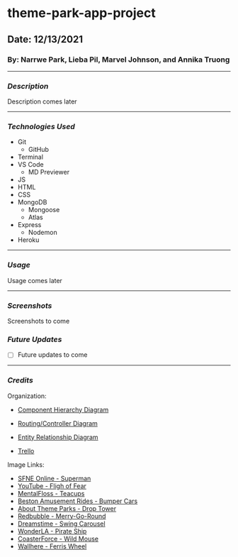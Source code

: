 # theme-park-app-project

## Date: 12/13/2021

### By: Narrwe Park, Lieba Pil, Marvel Johnson, and Annika Truong

---

### **_Description_**

Description comes later

---

### **_Technologies Used_**

- Git
  - GitHub
- Terminal
- VS Code
  - MD Previewer
- JS
- HTML
- CSS
- MongoDB
  - Mongoose
  - Atlas
- Express
  - Nodemon
- Heroku

---

### **_Usage_**

Usage comes later

---

### **_Screenshots_**

Screenshots to come

### **_Future Updates_**

- [ ] Future updates to come

---

### **_Credits_**

Organization:

- [Component Hierarchy Diagram](https://viewer.diagrams.net/?tags=%7B%7D&highlight=0000ff&edit=_blank&layers=1&nav=1#R7V1dd6I6FP01fayLBAL46FTsx5rW3tq5096Xuyimyi0aV4zVzq%2BfRKBKow53RMOsnhdrToIJ2Ztzdg6Bnthno8U5DyfDa9anyQm2%2BosTu32Cse02sfyjLG%2BpBdmum1oGPO6nNmtl6MU%2FaNYwt87iPp1mttQkGEtEPCkaIzYe00gUbCHnbF5s9sySfsEwCQe0MAxl6EVhQrVm3%2BO%2BGKZWn6y1vqDxYJj3jKysZhTmjTPDdBj22XzNZAcn9hlnTKTfRoszmqjZK85LZ0vt%2B8A4HYsyBzyTx3%2BvuuL%2Br%2B9XEX55un6Znn87tfPBibf8jGlfTkBWpMkTmwcrwxfOZuM%2BVb9oydL0hYpInSWShWEYDWecnocTaXCkgXExZAM2DpOvjE2yVv9RId4ymMOZYNK07EQWXykXsZx59VtilGQHyLPjbw%2BqwwbJi49Z%2F8tCe1EovWWlZzYWnXAUJ8rQ4tEwFpIfU3musl%2BJF%2BVZox6b8UgNZyiEJBUmdkt%2ByGlUH6rBtDFgbJDQcBJPGxEbLSui6bJp5zntQn4tdELwl4%2FdpOeM3OVI%2By3FTVlmEzpWMylC%2Ft7ESZusF6fLQd5SHo%2Bo%2FM3eJIzi8UDW%2BrJSHjugYktliq8CdStvMtM0nwhZfAr4WfufH%2B2b06%2BL6Kz1gG887xST7AJc9reDVfid3tIxUCZHxeUUWZwmoYhfiwMJswt08N5uxWH5JaPx%2F6E0AkoDpaumtG2U0hgoDZSumtLEKKVtoDRQunLh4RvltAOcBk5XzenmkSi9c5SvYTLLumrd3jauehrTi2SeK%2FDU3KnaOVc0Xufhbq7XlG3YemfABsDVBUcXayYdsqzWQX56SJYTcVEzLc9XCQbkZgvz4VpywbcO5LiQBvLlTTt4%2BPQwa5huQL40zI6HDcPswDIC4tOG%2BLQ9h1MiPHkmFZcDqwhgdNWMRpZRShOgNFC6YkobXRZjTV1edK%2BD29Z5IAXmAyjM31aYp75DGi4uqEzfM72YcNy6O7Ca0uJPdkR2SUdkHyubsZmaHlATqLmNHEZln60FyU737hqC5P5BEvl2%2FYIk2n2rYMzGyv9EM%2F66BBkdyBmB5zmk5ymb4UdGNxcQ2C8DlK6a0sRoMCWQFgRKV05pbJTSmj68u2xDEqX623S%2B5xrWhq4G9U3rb0B5z1UAwlquDCHHN70O2J3tN7AOgMhUm8jklYxMrsnA5Gne6iJotYM7cFgHcFiW8a1CvgZ3p9u9B7j3hZt4Xg3RdmFHK4SrsuGqWTZcGV1IubC%2FAihdOaWNZnCbWkxufel%2Bu4eQvFdIRr6DGnbdkgP5c%2FEbdtNcXssPAHyP7TSeU0qDSciPibh%2Ba1il%2FuDqrjTtJ4E2fWljfSkd3NzfPXYCAHtPVy7R%2FejKa7C6ws26S9Ga8uLokvJ3JXmFUhT7JbUoNvpEBvHrzmlYXtVmeVWa08RoipvU3k8Dp%2F9AThv103hDIj8IetJyC6vIqrWm%2Bf2mtr62gE0FeycMcLPZQLXbU2DvlmCwp%2BAzhye7bErbNhqe8mHCtoIjuCzzmRBHz2rDtoIq4Hb9OqKta08QI%2FtCjfM36q2ECDGN8%2B51MwiRzyxE8jdo%2F%2Fq5TKMvLyAb7reCEDmAuzJ%2F%2F41gECGHgNq16ge1Awqkcpz9JtFusprPhhB4wgJEyFZyuCVFSOowjIkQ%2FZEwECEH8ljml8dEz9WDDqkAbWRbXg3hdvUVBmiRvbH2MGqgD7rTvBhxd79rA8TIZxYj%2BdbjXz9tYPTlGvkwQYwcwWXVIDzp289BjVQBd9NFDfeIcMvi6p8NLuvW%2FmejHfwE)

- [Routing/Controller Diagram](https://viewer.diagrams.net/?tags=%7B%7D&highlight=0000ff&edit=_blank&layers=1&nav=1&title=theme-park%20express%20api.drawio#R7ZvbcpswEIafxpfJgDgYXzoOaTvTQybuKb1TQQFaGTFCju0%2BfVcgbCjFpYkbZaa6sdHqiPbXZy3IE2ex2r7guEjfsJjQCbLi7cS5nCCEfN%2BDL2nZKYtlKUvCs7i2WQfDMvtBaqPdWNdZTEplq02CMSqyomuMWJ6TSHRsmHO26Ra7YzTuGAqckM4wpGEZYUp6xT5lsUhra%2BC1Sr8kWZI2PduWylnhprAylCmO2aZlcsKJs%2BCMifpqtV0QKmevOy9XA7n7gXGSizEVVi%2B9qV1%2BwNYXsvDe0enaFeXZTI1N7JobJjHcv0rmLIevi2jN74lsxYYEZ%2Bs8rlIWpMrvRESpykpxlK45eYELMLhgYFykLGE5pq8ZK1Spb0SInXI0XgsmK4oVVblwM3z3WbVeJW5l4txrkpfbdublTqXuWC6u8Cqj0jDnUZoJkEMJ9wadgHsIV4WWbM0j2XcqBGgIec4cPmDW5IcsUJ4njCWU4CIrzyO2qjKisip6dVd3AZedTjx08Ws39Q3afjXSeC6lCGlWkFxOm8B8X8Sti7STZTXIa8KzFYE2lwWOsjyB3AAyoW5CxEBm7U%2FpxEGZKFPZTMSQNprlVnV3pBzaixkwQBgMisMMWZxQLLL77jiwWo7JvtxBsXChRPsXAlbt3mO6Vj0tXr8K377v6bqr2410nZw5mbvhUrFtFR6X9TPVGrL2%2Fr8nXJDtcQX0PaYqnNleUNfZQ9uv05sDAW1fYS1t0S%2Bw%2FpWXg6OcIvQr24QHg4HUfwMpNBJSjk5IIWTka%2BT7GPm6OuXrGPka%2BT5Kvp5W%2Bva2iMvw5mN4Y7aID94iztxntkFEvkGUQdTgxm8Eonytv7A9REEzBWEFiNVQ6qGUcrwupqa2bko5hlKGUoP7%2BxGUmuqklPs7SvHq%2BbyB1KkgZQdIN6WmhlKGUoNh3AhKBTop5f2OUpU0rojZTZ0OVGg20w0qu%2BfO5wGqA5tu23kGVE8FKn8kqOyZTlL5PVI1IZ88ziA4oxScYoj1UGJ5wR%2FjP2Q5TwkszwDLAGswrhtz1kLri6BpD1gq%2BjO8OgWvAtf5Yyj4tMByrJ47DbAMsJoQbwywtMaCQQ9YlTDAdEfMNutE2LKtJhI8Ehk%2BLbfs5%2FoIy3BL96HWsadaBzQ%2FmltVVZghvGsVKFiWi7LV8rU0HJaS2whXrSQ3cH5ZC3WLh5WxH9ojFkv%2FDO1NuLx%2B93YZGio%2BnIretHuKVv%2BDfXvWc3SWl3CTsOxKlhtnn%2BxJw5lraf4FRP2XdcC7OaU35n3dSYO0qas7RjNPwc1e50jsNSZI0%2FoYHPWjtBpVoXppZ3B1wuDMDnQDC%2FW3IeDvxtkXu3liXtOe0OH%2BvwvG5fGf%2Ff9X63Dk8DdgJ%2FwJ)

- [Entity Relationship Diagram](https://lucid.app/lucidchart/878e144b-1c46-452c-b700-2639746b1ce0/edit?invitationId=inv_efbf1b92-3bbb-4fe6-bd25-ad6c12e1ba8a)

- [Trello](https://trello.com/invite/b/siFAlsJL/8987f2feb0d4bb5a7a0ee1e192725935/stackathon)

Image Links:
- [SFNE Online - Superman](https://www.sfneonline.org/2015/09/08/fireball-superman-the-ride-six-flags-new-england-2016/)
- [YouTube - Fligh of Fear](https://www.youtube.com/watch?v=iHOp3pvuStk)
- [MentalFloss - Teacups](https://www.mentalfloss.com/article/83074/10-head-spinning-facts-about-disneys-mad-tea-party-ride)
- [Beston Amusement Rides - Bumper Cars](https://amusementrides.org/tag/amusement-park-bumper-cars/)
- [About Theme Parks - Drop Tower](https://aboutthemeparks.net/the-tallest-drop-tower-rides-in-north-america/)
- [Redbubble - Merry-Go-Round](https://www.redbubble.com/people/hybcemoe/works/3437776-merry-go-round)
- [Dreamstime - Swing Carousel](https://www.dreamstime.com/editorial-image-colorful-chain-swing-carousel-motion-amusement-park-blue-sky-background-image96947745)
- [WonderLA - Pirate Ship](https://www.wonderla.com/bangalore-amusement-park/land-rides/pirate-ship.html)
- [CoasterForce - Wild Mouse](https://coasterforce.com/ef-miler/)
- [Wallhere - Ferris Wheel](https://wallhere.com/en/wallpaper/554646)